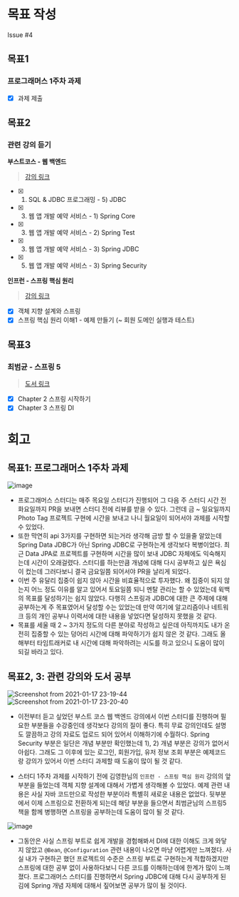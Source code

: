 # 목표 작성
Issue #4

## 목표1
### 프로그래머스 1주차 과제
- [x] 과제 제출

## 목표2
### 관련 강의 듣기
**부스트코스 - 웹 백엔드**
> [강의 링크](https://www.boostcourse.org/web326/joinLectures/28762)
- [x] 1. SQL & JDBC 프로그래밍 - 5) JDBC
- [x] 3. 웹 앱 개발 예약 서비스 - 1) Spring Core
- [x] 3. 웹 앱 개발 예약 서비스 - 2) Spring Test
- [x] 3. 웹 앱 개발 예약 서비스 - 3) Spring JDBC
- [x] 5. 웹 앱 개발 예약 서비스 - 3) Spring Security

**인프런 - 스프링 핵심 원리**
> [강의 링크](https://www.inflearn.com/course/%EC%8A%A4%ED%94%84%EB%A7%81-%ED%95%B5%EC%8B%AC-%EC%9B%90%EB%A6%AC-%EA%B8%B0%EB%B3%B8%ED%8E%B8/dashboard)
- [x] 객체 지향 설계와 스프링
- [x] 스프링 핵심 원리 이해1 - 예제 만들기 (~ 회원 도메인 실행과 테스트)

## 목표3
### 최범균 - 스프링 5
> [도서 링크](http://www.yes24.com/Product/Goods/62268795)
- [x] Chapter 2 스프링 시작하기
- [x] Chapter 3 스프링 DI

# 회고
## 목표1: 프로그래머스 1주차 과제
![image](https://user-images.githubusercontent.com/58318786/104845301-fbe2d980-5917-11eb-98e5-ea71baad1c82.png)

* 프로그래머스 스터디는 매주 목요일 스터디가 진행되어 그 다음 주 스터디 시간 전 화요일까지 PR을 보내면 스터디 전에 리뷰를 받을 수 있다. 그런데 금 ~ 일요일까지 Photo Tag 프로젝트 구현에 시간을 보내고 나니 월요일이 되어서야 과제를 시작할 수 있었다. 
* 또한 막연히 api 3가지를 구현하면 되는거라 생각해 금방 할 수 있을줄 알았는데 Spring Data JDBC가 아닌 Spring JDBC로 구현하는게 생각보다 복병이었다. 최근 Data JPA로 프로젝트를 구현하며 시간을 많이 보내 JDBC 자체에도 익숙해지는데 시간이 오래걸렸다. 스터디를 하는만큼 개념에 대해 다시 공부하고 싶은 욕심이 컸는데 그러다보니 결국 금요일쯤 되어서야 PR을 날리게 되었다. 
* 이번 주 유달리 집중이 쉽지 않아 시간을 비효율적으로 투자했다. 왜 집중이 되지 않는지 어느 정도 이유를 알고 있어서 토요일쯤 되니 멘탈 관리는 할 수 있었는데 윅백의 목표를 달성하기는 쉽지 않았다. 다행히 스프링과 JDBC에 대한 큰 주제에 대해 공부하는게 주 목표였어서 달성할 수는 있었는데 만약 여기에 알고리즘이나 네트워크 등의 개인 공부나 이력서에 대한 내용을 넣었다면 달성하지 못했을 것 같다. 
* 목표를 세울 때 2 ~ 3가지 정도의 다른 분야로 작성하고 싶은데 아직까지도 내가 온전히 집중할 수 있는 덩어리 시간에 대해 파악하기가 쉽지 않은 것 같다. 그래도 올해부터 타임트래커로 내 시간에 대해 파악하려는 시도를 하고 있으니 도움이 많이 되길 바라고 있다.

## 목표2, 3: 관련 강의와 도서 공부

![Screenshot from 2021-01-17 23-19-44](https://user-images.githubusercontent.com/58318786/104845807-b4aa1800-591a-11eb-84ae-a3fbd51fa033.png)
![Screenshot from 2021-01-17 23-20-40](https://user-images.githubusercontent.com/58318786/104845808-b542ae80-591a-11eb-9277-768b8ae2d338.png)

* 이전부터 듣고 싶었던 부스트 코스 웹 백엔드 강의에서 이번 스터디를 진행하며 필요한 부분들을 수강중인데 생각보다 강의의 질이 좋다. 특히 무료 강의인데도 설명도 깔끔하고 강의 자료도 업로드 되어 있어서 이해하기에 수월하다. Spring Security 부분은 일단은 개념 부분만 확인했는데 1), 2) 개념 부분은 강의가 없어서 아쉽다. 그래도 그 이후에 있는 로그인, 회원가입, 유저 정보 조회 부분은 예제코드랑 강의가 있어서 이번 스터디 과제할 때 도움이 많이 될 것 같다.

* 스터디 1주차 과제를 시작하기 전에 김영한님의 `인프런 - 스프링 핵심 원리` 강의의 앞 부분을 들었는데 객체 지향 설계에 대해서 가볍게 생각해볼 수 있었다. 예제 관련 내용은 사실 자바 코드만으로 작성한 부분이라 특별히 새로운 내용은 없었다. 뒷부분에서 이제 스프링으로 전환하게 되는데 해당 부분을 들으면서 최범균님의 스프링5 책을 함께 병행하면 스프링을 공부하는데 도움이 많이 될 것 같다.

![image](https://user-images.githubusercontent.com/58318786/104846176-93e2c200-591c-11eb-8bf9-82d486fe2865.png)

* 그동안은 사실 스프링 부트로 쉽게 개발을 경험해봐서 DI에 대한 이해도 크게 와닿지 않았고 `@Bean`, `@Configuration` 관련 내용이 나오면 마냥 어렵게만 느껴졌다. 사실 내가 구현하곤 했던 프로젝트의 수준은 스프링 부트로 구현하는게 적합하겠지만 스프링에 대한 공부 없이 사용하다보니 다른 코드를 이해하는데에 한계가 많이 느껴졌다. 프로그래머스 스터디를 진행하면서 Spring JDBC에 대해 다시 공부하게 된 김에 Spring 개념 자체에 대해서 짚어보면 공부가 많이 될 것이다.